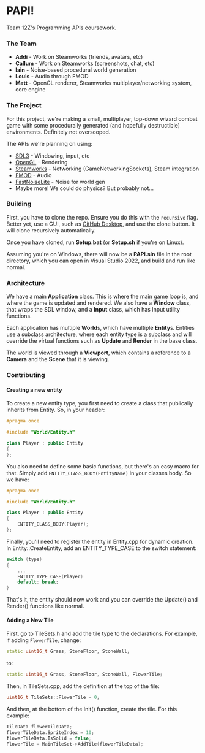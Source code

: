 # PAPI!

Team 12Z's Programming APIs coursework.

### The Team

- **Addi** - Work on Steamworks (friends, avatars, etc)
- **Callum** - Work on Steamworks (screenshots, chat, etc)
- **Iain** - Noise-based procedural world generation
- **Louis** - Audio through FMOD
- **Matt** - OpenGL renderer, Steamworks multiplayer/networking system, core engine

### The Project

For this project, we're making a small, multiplayer, top-down wizard combat game with some procedurally generated (and
hopefully destructible) environments. Definitely not overscoped.

The APIs we're planning on using:

- [SDL3](https://github.com/libsdl-org/SDL) - Windowing, input, etc
- [OpenGL](https://en.wikipedia.org/wiki/OpenGL) - Rendering
- [Steamworks](https://partner.steamgames.com/doc/sdk) - Networking (GameNetworkingSockets), Steam integration
- [FMOD](https://www.fmod.com/) - Audio
- [FastNoiseLite](https://github.com/Auburn/FastNoiseLite) - Noise for world gen
- Maybe more! We could do physics? But probably not...

### Building

First, you have to clone the repo. Ensure you do this with the ``recursive`` flag. Better yet, use a GUI, such
as [GitHub Desktop](https://desktop.github.com/download/), and use the clone button. It will clone recursively
automatically.

Once you have cloned, run **Setup.bat** (or **Setup.sh** if you're on Linux).

Assuming you're on Windows, there will now be a **PAPI.sln** file in the root directory, which you can open in Visual
Studio 2022, and build and run like normal.

### Architecture

We have a main **Application** class. This is where the main game loop is, and where the game is updated and rendered.
We also have a **Window** class, that wraps the SDL window, and a **Input** class, which has Input utility functions.

Each application has multiple **World**s, which have multiple **Entity**s. Entities use a subclass architecture, where
each entity type is a subclass and will override the virtual functions such as **Update** and **Render** in the base
class.

The world is viewed through a **Viewport**, which contains a reference to a **Camera** and the **Scene** that it is
viewing.

### Contributing

#### Creating a new entity

To create a new entity type, you first need to create a class that publically inherits from Entity. So, in your header:

```c++
#pragma once

#include "World/Entity.h"

class Player : public Entity
{
};
```

You also need to define some basic functions, but there's an easy macro for that. Simply add
``ENTITY_CLASS_BODY(EntityName)``
in your classes body. So we have:

```c++
#pragma once

#include "World/Entity.h"

class Player : public Entity
{
    ENTITY_CLASS_BODY(Player);
};
```

Finally, you'll need to register the entity in Entity.cpp for dynamic creation. In Entity::CreateEntity, add an
ENTITY_TYPE_CASE to the switch statement:

```c++
switch (type)
{
	...
	ENTITY_TYPE_CASE(Player)
	default: break;
}
```

That's it, the entity should now work and you can override the Update() and Render() functions like normal.

#### Adding a New Tile

First, go to TileSets.h and add the tile type to the declarations. For example, if adding ``FlowerTile``, change:

```c++
static uint16_t Grass, StoneFloor, StoneWall;
```

to:

```c++
static uint16_t Grass, StoneFloor, StoneWall, FlowerTile;
```

Then, in TileSets.cpp, add the definition at the top of the file:

```c++
uint16_t TileSets::FlowerTile = 0;
```

And then, at the bottom of the Init() function, create the tile. For this example:

```c++
TileData flowerTileData;
flowerTileData.SpriteIndex = 10;
flowerTileData.IsSolid = false;
FlowerTile = MainTileSet->AddTile(flowerTileData);
```

